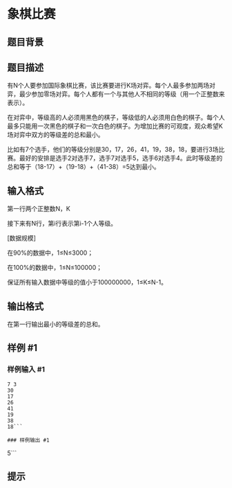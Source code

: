 # 象棋比赛

## 题目背景



## 题目描述

有N个人要参加国际象棋比赛，该比赛要进行K场对弈。每个人最多参加两场对弈，最少参加零场对弈。每个人都有一个与其他人不相同的等级（用一个正整数来表示）。

在对弈中，等级高的人必须用黑色的棋子，等级低的人必须用白色的棋子。每个人最多只能用一次黑色的棋子和一次白色的棋子。为增加比赛的可观度，观众希望K场对弈中双方的等级差的总和最小。

比如有7个选手，他们的等级分别是30，17，26，41，19，38，18，要进行3场比赛。最好的安排是选手2对选手7，选手7对选手5，选手6对选手4。此时等级差的总和等于（18-17）+（19-18）+（41-38）=5达到最小。



## 输入格式

第一行两个正整数N，K

接下来有N行，第i行表示第i-1个人等级。

[数据规模]

在90%的数据中，1≤N≤3000；

在100%的数据中，1≤N≤100000；

保证所有输入数据中等级的值小于100000000，1≤K≤N-1。


## 输出格式

在第一行输出最小的等级差的总和。


## 样例 #1

### 样例输入 #1
```
7 3
30
17
26
41
19
38
18```

### 样例输出 #1

```
5```

## 提示


